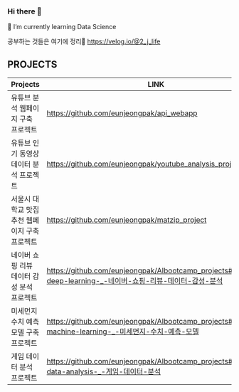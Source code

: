 ### Hi there 👋
🌱 I’m currently learning Data Science

공부하는 것들은 여기에 정리💬 https://velog.io/@2_j_life

<!--
**eunjeongpak/eunjeongpak** is a ✨ _special_ ✨ repository because its `README.md` (this file) appears on your GitHub profile.

Here are some ideas to get you started:

- 🔭 I’m currently working on ...
- 
- 👯 I’m looking to collaborate on ...
- 🤔 I’m looking for help with ...
- 💬 Ask me about ...
- 📫 How to reach me: ...
- 😄 Pronouns: ...
- ⚡ Fun fact: ...
-->

## PROJECTS
| Projects | LINK |
| ------ | ------ |
|유튜브 분석 웹페이지 구축 프로젝트|https://github.com/eunjeongpak/api_webapp|
|유튜브 인기 동영상 데이터 분석 프로젝트|https://github.com/eunjeongpak/youtube_analysis_project|
|서울시 대학교 맛집 추천 웹페이지 구축 프로젝트|https://github.com/eunjeongpak/matzip_project|
|네이버 쇼핑 리뷰 데이터 감성 분석 프로젝트|https://github.com/eunjeongpak/AIbootcamp_projects#project4-deep-learning-_-네이버-쇼핑-리뷰-데이터-감성-분석|
|미세먼지 수치 예측 모델 구축 프로젝트|https://github.com/eunjeongpak/AIbootcamp_projects#project2-machine-learning-_-미세먼지-수치-예측-모델|
|게임 데이터 분석 프로젝트|https://github.com/eunjeongpak/AIbootcamp_projects#project1-data-analysis-_-게임-데이터-분석|

